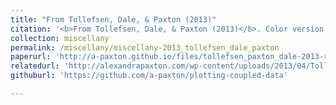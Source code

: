 ```yaml
---
title: "From Tollefsen, Dale, & Paxton (2013)"
citation: '<b>From Tollefsen, Dale, & Paxton (2013)</b>. Color version of Figure 1, presenting body movement in colored lines and speech events as shaded boxes of corresponding color. Code to create these plots with your own data is available on GitHub.'
collection: miscellany
permalink: /miscellany/miscellany-2013_tollefsen_dale_paxton
paperurl: 'http://a-paxton.github.io/files/tollefsen_paxton_dale-2013-rpp.pdf'
relatedurl: 'http://alexandrapaxton.com/wp-content/uploads/2013/04/Tollefsen_Dale_Paxton-Figure.png'
githuburl: 'https://github.com/a-paxton/plotting-coupled-data'

---
```

